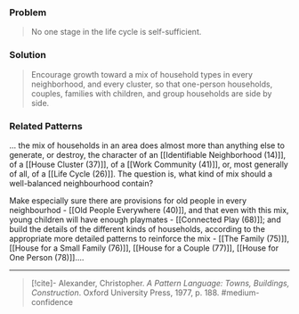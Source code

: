 ### Problem
>No one stage in the life cycle is self-sufficient.

### Solution
>Encourage growth toward a mix of household types in every neighborhood, and every cluster, so that one-person households, couples, families with children, and group households are side by side.

### Related Patterns
... the mix of households in an area does almost more than anything else to generate, or destroy, the character of an [[Identifiable Neighborhood (14)]], of a [[House Cluster (37)]], of a [[Work Community (41)]], or, most generally of all, of a [[Life Cycle (26)]]. The question is, what kind of mix should a well-balanced neighbourhood contain?

Make especially sure there are provisions for old people in every neighbourhod - [[Old People Everywhere (40)]], and that even with this mix, young children will have enough playmates - [[Connected Play (68)]]; and build the details of the different kinds of households, according to the appropriate more detailed patterns to reinforce the mix - [[The Family (75)]], [[House for a Small Family (76)]], [[House for a Couple (77)]], [[House for One Person (78)]]....

---

> [!cite]- Alexander, Christopher. _A Pattern Language: Towns, Buildings, Construction_. Oxford University Press, 1977, p. 188.
> #medium-confidence 